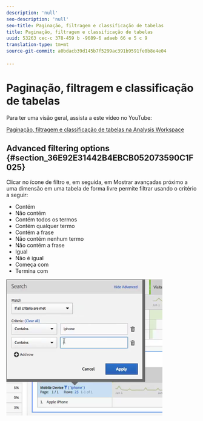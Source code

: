 ```yaml
---
description: 'null'
seo-description: 'null'
seo-title: Paginação, filtragem e classificação de tabelas
title: Paginação, filtragem e classificação de tabelas
uuid: 53263 cec-c 378-459 b -9689-6 adaeb 66 e 5 c 9
translation-type: tm+mt
source-git-commit: a0bdacb39d145b7f5299ac391b9591fe0b8e4e04

---
```



# Paginação, filtragem e classificação de tabelas

Para ter uma visão geral, assista a este vídeo no YouTube:

[Paginação, filtragem e classificação de tabelas na Analysis Workspace](https://www.youtube.com/watch?v=2zxpRPCGspg)

## Advanced filtering options {#section_36E92E31442B4EBCB052073590C1F025}

Clicar no ícone de filtro e, em seguida, em Mostrar avançadas próximo a uma dimensão em uma tabela de forma livre permite filtrar usando o critério a seguir:

* Contém
* Não contém
* Contém todos os termos
* Contém qualquer termo
* Contém a frase
* Não contém nenhum termo
* Não contém a frase
* Igual
* Não é igual
* Começa com
* Termina com

![](assets/advanced-filter.png)

